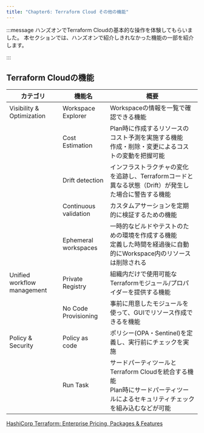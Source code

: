```yaml
---
title: "Chapter6: Terraform Cloud その他の機能"
---
```


:::message
ハンズオンでTerraform Cloudの基本的な操作を体験してもらいました。
本セクションでは、ハンズオンで紹介しきれなかった機能の一部を紹介します。

:::

## Terraform Cloudの機能

| カテゴリ                        | 機能名                       | 概要                                                                            |
|-----------------------------|---------------------------|-------------------------------------------------------------------------------|
| Visibility & Optimization   | Workspace Explorer        | Workspaceの情報を一覧で確認できる機能                                                       |
|                             | Cost Estimation           | Plan時に作成するリソースのコスト予測を実施する機能<br/>作成・削除・変更によるコストの変動を把握可能                        |
|                             | Drift detection           | インフラストラクチャの変化を追跡し、Terraformコードと異なる状態（Drift）が発生した場合に警告する機能                     |
|                             | Continuous validation     | カスタムアサーションを定期的に検証するための機能<br/>                                                 |
|                             | Ephemeral workspaces<br/> | 一時的なビルドやテストのための環境を作成する機能<br/>定義した時間を経過後に自動的にWorkspace内のリソースは削除される             |
| Unified workflow management | Private Registry          | 組織内だけで使用可能なTerraformモジュール/プロパイダーを提供する機能                                       |
|                             | No Code Provisioning      | 事前に用意したモジュールを使って、GUIでリソース作成できるを機能                                             |
| Policy & Security           | Policy as code            | ポリシー(OPA・Sentinel)を定義し、実行前にチェックを実施<br/>                                       |
|                             | Run Task                  | サードパーティツールとTerraform Cloudを統合する機能<br/>Plan時にサードパーティツールによるセキュリティチェックを組み込むなどが可能 |

[HashiCorp Terraform: Enterprise Pricing, Packages & Features](https://www.hashicorp.com/products/terraform/pricing)
